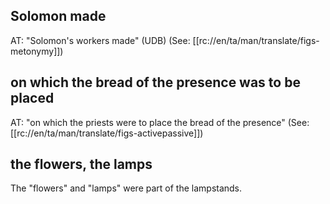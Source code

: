 ## Solomon made ##

AT: "Solomon's workers made" (UDB) (See: [[rc://en/ta/man/translate/figs-metonymy]])

## on which the bread of the presence was to be placed ##

AT: "on which the priests were to place the bread of the presence" (See: [[rc://en/ta/man/translate/figs-activepassive]])

## the flowers, the lamps ##

The "flowers" and "lamps" were part of the lampstands.